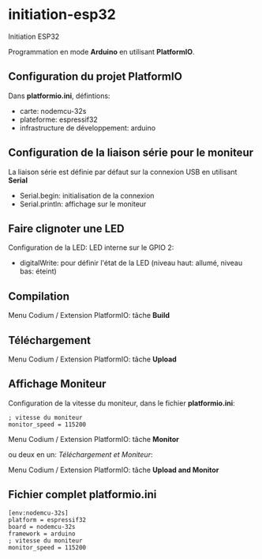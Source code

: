 # initiation-esp32
Initiation ESP32

Programmation en mode **Arduino** en utilisant **PlatformIO**.

## Configuration du projet PlatformIO

Dans **platformio.ini**, défintions:

* carte: nodemcu-32s
* plateforme: espressif32
* infrastructure de développement: arduino

## Configuration de la liaison série pour le moniteur

La liaison série est définie par défaut sur la connexion USB en utilisant **Serial**

* Serial.begin: initialisation de la connexion
* Serial.println: affichage sur le moniteur

## Faire clignoter une LED

Configuration de la LED: LED interne sur le GPIO 2:

* digitalWrite: pour définir l'état de la LED (niveau haut: allumé, niveau bas: éteint)

## Compilation

Menu Codium / Extension PlatformIO: tâche **Build**

## Téléchargement

Menu Codium / Extension PlatformIO: tâche **Upload**

## Affichage Moniteur

Configuration de la vitesse du moniteur, dans le fichier **platformio.ini**:

```
; vitesse du moniteur
monitor_speed = 115200
```

Menu Codium / Extension PlatformIO: tâche **Monitor**

ou deux en un: *Téléchargement et Moniteur*:

Menu Codium / Extension PlatformIO: tâche **Upload and Monitor**

## Fichier complet platformio.ini

```
[env:nodemcu-32s]
platform = espressif32
board = nodemcu-32s
framework = arduino
; vitesse du moniteur
monitor_speed = 115200
```
